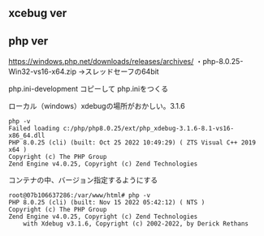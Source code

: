 ## xcebug ver


## php ver
https://windows.php.net/downloads/releases/archives/
・php-8.0.25-Win32-vs16-x64.zip
→スレッドセーフの64bit

php.ini-development
コピーして
php.iniをつくる



ローカル（windows）xdebugの場所がおかしい。3.1.6
```
php -v
Failed loading c:/php/php8.0.25/ext/php_xdebug-3.1.6-8.1-vs16-x86_64.dll
PHP 8.0.25 (cli) (built: Oct 25 2022 10:49:29) ( ZTS Visual C++ 2019 x64 )
Copyright (c) The PHP Group
Zend Engine v4.0.25, Copyright (c) Zend Technologies
```

コンテナの中、バージョン指定するようにする
```
root@07b106637286:/var/www/html# php -v
PHP 8.0.25 (cli) (built: Nov 15 2022 05:42:12) ( NTS )
Copyright (c) The PHP Group
Zend Engine v4.0.25, Copyright (c) Zend Technologies
    with Xdebug v3.1.6, Copyright (c) 2002-2022, by Derick Rethans
```